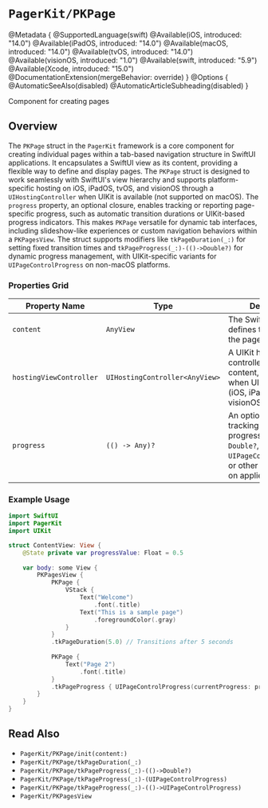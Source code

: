 # ``PagerKit/PKPage``

@Metadata {
    @SupportedLanguage(swift)
    @Available(iOS, introduced: "14.0")
    @Available(iPadOS, introduced: "14.0")
    @Available(macOS, introduced: "14.0")
    @Available(tvOS, introduced: "14.0")
    @Available(visionOS, introduced: "1.0")
    @Available(swift, introduced: "5.9")
    @Available(Xcode, introduced: "15.0")
    @DocumentationExtension(mergeBehavior: override)
}
@Options {
    @AutomaticSeeAlso(disabled)
    @AutomaticArticleSubheading(disabled)
}

Component for creating pages

## Overview

The `PKPage` struct in the `PagerKit` framework is a core component for creating individual pages within a tab-based navigation structure in SwiftUI applications. It encapsulates a SwiftUI view as its content, providing a flexible way to define and display pages. The `PKPage` struct is designed to work seamlessly with SwiftUI's view hierarchy and supports platform-specific hosting on iOS, iPadOS, tvOS, and visionOS through a `UIHostingController` when UIKit is available (not supported on macOS). The `progress` property, an optional closure, enables tracking or reporting page-specific progress, such as automatic transition durations or UIKit-based progress indicators. This makes `PKPage` versatile for dynamic tab interfaces, including slideshow-like experiences or custom navigation behaviors within a ``PKPagesView``. The struct supports modifiers like ``tkPageDuration(_:)`` for setting fixed transition times and ``tkPageProgress(_:)-(()->Double?)`` for dynamic progress management, with UIKit-specific variants for `UIPageControlProgress` on non-macOS platforms.

### Properties Grid
| Property Name | Type | Description |
|---------------|------|-------------|
| `content` | `AnyView` | The SwiftUI view that defines the content of the page. |
| `hostingViewController` | `UIHostingController<AnyView>` | A UIKit hosting controller for the page content, available when UIKit is imported (iOS, iPadOS, tvOS, visionOS). |
| `progress` | `(() -> Any)?` | An optional closure for tracking or reporting progress, returning a `Double?`, `UIPageControlProgress`, or other types based on applied modifiers. |

### Example Usage
```swift
import SwiftUI
import PagerKit
import UIKit

struct ContentView: View {
    @State private var progressValue: Float = 0.5
    
    var body: some View {
        PKPagesView {
            PKPage {
                VStack {
                    Text("Welcome")
                        .font(.title)
                    Text("This is a sample page")
                        .foregroundColor(.gray)
                }
            }
            .tkPageDuration(5.0) // Transitions after 5 seconds
            
            PKPage {
                Text("Page 2")
                    .font(.title)
            }
            .tkPageProgress { UIPageControlProgress(currentProgress: progressValue) } // UIKit progress
        }
    }
}
```

## Read Also
- ``PagerKit/PKPage/init(content:)``
- ``PagerKit/PKPage/tkPageDuration(_:)``
- ``PagerKit/PKPage/tkPageProgress(_:)-(()->Double?)``
- ``PagerKit/PKPage/tkPageProgress(_:)-(UIPageControlProgress)``
- ``PagerKit/PKPage/tkPageProgress(_:)-(()->UIPageControlProgress)``
- ``PagerKit/PKPagesView``
